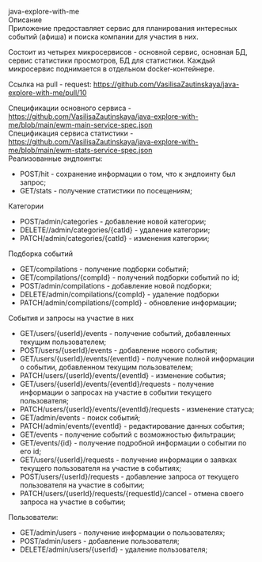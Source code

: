 java-explore-with-me  
Описание  
Приложение предоставляет сервис для планирования интересных событий (афиша) и поиска компании для участия в них.

Состоит из четырех микросервисов - основной сервис, основная БД, сервис статистики просмотров, БД для статистики. Каждый микросервис поднимается в отдельном docker-контейнере.



Ссылка на pull - request: https://github.com/VasilisaZautinskaya/java-explore-with-me/pull/10


Спецификации основного сервиса - https://github.com/VasilisaZautinskaya/java-explore-with-me/blob/main/ewm-main-service-spec.json  
Спецификация сервиса статистики - https://github.com/VasilisaZautinskaya/java-explore-with-me/blob/main/ewm-stats-service-spec.json  
Реализованные эндпоинты:

- POST/hit - сохранение информации о том, что к эндпоинту был запрос;
- GET/stats - получение статистики по посещениям;

Категории

- POST/admin/categories - добавление новой категории;
- DELETE//admin/categories/{catId} - удаление категории;
- PATCH/admin/categories/{catId} - изменения категории;

Подборка событий
- GET/compilations - получение подборки событий;
- GET/compilations/{compId} - получений подборки событий по id;
- POST/admin/compilations - добавление новой подборки;
- DELETE/admin/compilations/{compId}  - удаление подборки
- PATCH/admin/compilations/{compId} - обновление информации;

События и запросы на участие в них
- GET/users/{userId}/events - получение событий, добавленных текущим пользователем;
- POST/users/{userId}/events - добавление нового события;
- GET/users/{userId}/events/{eventId} - получение полной информации о событии, добавленном текущим пользователем;
- PATCH/users/{userId}/events/{eventId} - изменение события;
- GET/users/{userId}/events/{eventId}/requests - получение информации о запросах на участие в событии текущего пользователя;
- PATCH/users/{userId}/events/{eventId}/requests - изменение статуса;
- GET/admin/events - поиск событий;
- PATCH/admin/events/{eventId} - редактирование данных события;
- GET/events - получение событий с возможностью фильтрации;
- GET/events/{id} - получение подробной информации о событии по его id;
- GET/users/{userId}/requests - получение информации о заявках текущего пользователя на участие в событиях;
- POST/users/{userId}/requests - добавление запроса от текущего пользователя на участие в событии;
- PATCH/users/{userId}/requests/{requestId}/cancel - отмена своего запроса на участие в событии;

Пользователи:
- GET/admin/users - получение информации о пользователях;
- POST/admin/users - добавление пользователя;
- DELETE/admin/users/{userId} - удаление пользователя;
